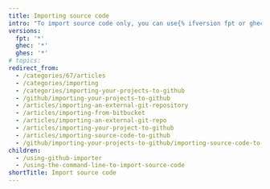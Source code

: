 ```yaml
---
title: Importing source code
intro: "To import source code only, you can use{% ifversion fpt or ghec %} {% data variables.product.prodname_importer %} or{% endif %} command line tools."
versions:
  fpt: '*'
  ghec: '*'
  ghes: '*'
# topics:
redirect_from:
  - /categories/67/articles
  - /categories/importing
  - /categories/importing-your-projects-to-github
  - /github/importing-your-projects-to-github
  - /articles/importing-an-external-git-repository
  - /articles/importing-from-bitbucket
  - /articles/importing-an-external-git-repo
  - /articles/importing-your-project-to-github
  - /articles/importing-source-code-to-github
  - /github/importing-your-projects-to-github/importing-source-code-to-github
children:
  - /using-github-importer
  - /using-the-command-line-to-import-source-code
shortTitle: Import source code
---
```

